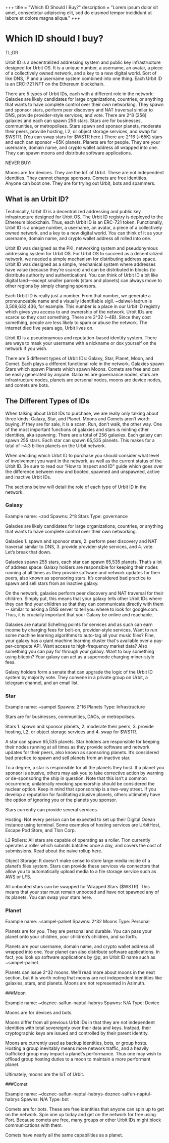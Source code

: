 +++
title = "Which ID Should I Buy?"
description = "Lorem ipsum dolor sit amet, consectetur adipiscing elit, sed do eiusmod tempor incididunt ut labore et dolore magna aliqua."
+++

# Which ID should I buy?

TL;DR

Urbit ID is a decentralized addressing system and public key infrastructure designed for Urbit OS. It is a unique number, a username, an avatar, a piece of a collectively owned network, and a key to a new digital world. Sort of like DNS, IP and a username system combined into one thing. Each Urbit ID is an ERC-721 NFT on the Ethereum blockchain.

There are 5 types of Urbit IDs, each with a different role in the network:
Galaxies are likely candidates for large organizations, countries, or anything that wants to have complete control over their own networking. They spawn and sponsor stars, perform peer discovery and NAT traversal similar to DNS, provide provider-style services, and vote.  There are 2^8 (256) galaxies and each can spawn 256 stars.
Stars are for businesses, communities, or metropolises. Stars spawn and sponsor planets, moderate their peers, provide hosting, L2, or object storage services, and swap for $WSTR. (You can swap stars for $WSTR here.) There are 2^16 (~65K) stars and each can sponsor ~65K planets.
Planets are for people. They are your username, domain name, and crypto wallet address all wrapped into one. They can spawn moons and distribute software applications.

NEVER BUY:

Moons are for devices. They are the IoT of Urbit. These are not independent identities. They cannot change sponsors.
Comets are free identities. Anyone can boot one. They are for trying out Urbit, bots and spammers. 


## What is an Urbit ID?

Technically, Urbit ID is a decentralized addressing and public key infrastructure designed for Urbit OS. The Urbit ID registry is deployed to the Ethereum blockchain. Thus, each Urbit ID is an ERC-721 token. Functionally, Urbit ID is a unique number, a username, an avatar, a piece of a collectively owned network, and a key to a new digital world. You can think of it as your username, domain name, and crypto wallet address all rolled into one.

Urbit ID was designed as the PKI, networking system and pseudonymous addressing system for Urbit OS. For Urbit OS to succeed as a decentralized network, we needed a simple mechanism for distributing address space. Urbit ID was designed as a simple, mechanical system where addresses have value (because they’re scarce) and can be distributed in blocks (to distribute authority and authentication). You can think of Urbit ID a bit like digital land—except smaller parcels (stars and planets) can always move to other regions by simply changing sponsors.

Each Urbit ID is really just a number. From that number, we generate a pronounceable name and a visually identifiable sigil. ~dalwel-fadrun is 3,509,632,436, for example. This number is a place in our Urbit ID registry which gives you access to and ownership of the network. Urbit IDs are scarce so they cost something. There are 2^32 (~4B). Since they cost something, people are less likely to spam or abuse the network. The internet died five years ago, Urbit lives on. 

Urbit ID is a pseudonymous and reputation-based identity system. There are ways to mask your username with a nickname or dox yourself on the network if you wish.

There are 5 different types of Urbit IDs: Galaxy, Star, Planet, Moon, and Comet. Each plays a different functional role in the network. Galaxies spawn Stars which spawn Planets which spawn Moons. Comets are free and can be easily generated by anyone. Galaxies are governance nodes, stars are infrastructure nodes, planets are personal nodes, moons are device nodes, and comets are bots.



## The Different Types of IDs

When talking about Urbit IDs to purchase, we are really only talking about three kinds: Galaxy, Star, and Planet. Moons and Comets aren’t worth buying. If they are for sale, it is a scam. Run, don’t walk, the other way. One of the most important functions of galaxies and stars is minting other identities, aka spawning. There are a total of 256 galaxies. Each galaxy can spawn 255 stars. Each star can spawn 65,535 planets. This makes for a total of ~4.3 billion planets on the Urbit network. 

When deciding which Urbit ID to purchase you should consider what level of involvement you want in the network, as well as the current status of the Urbit ID. Be sure to read our “How to Inspect and ID” guide which goes over the difference between new and booted, spawned and unspawned, active and inactive Urbit IDs. 

The sections below will detail the role of each type of Urbit ID in the network.


### Galaxy

Example name: ~zod
Spawns: 2^8 Stars
Type: governance

Galaxies are likely candidates for large organizations, countries, or anything that wants to have complete control over their own networking.  

Galaxies 1. spawn and sponsor stars, 2. perform peer discovery and NAT traversal similar to DNS, 3. provide provider-style services, and 4. vote. Let’s break that down. 

Galaxies spawn 255 stars, each star can spawn 65,535 planets. That’s a lot of address space. Galaxy holders are responsible for keeping their nodes running at all times as they provide software and network updates for their peers, also known as sponsoring stars. It’s considered bad practice to spawn and sell stars from an inactive galaxy. 


On the network, galaxies perform peer discovery and NAT traversal for their children. Simply put, this means that your galaxy tells other Urbit IDs where they can find your children so that they can communicate directly with them -- similar to asking a DNS server to tell you where to look for google.com. Thus, it is crucially important that your Galaxy be online and reachable.


Galaxies are natural Schelling points for services and as such can earn income by charging fees for bolt-on, provider-style services. Want to run some machine learning algorithms to auto-tag all your music files? Fine, your galaxy has a giant machine learning cluster that's available over a pay-per-compute API. Want access to high-frequency market data? Also something you can pay for through your galaxy. Want to buy something using bitcoin? Your galaxy can act as a supernode charging miner-style fees. 

Galaxy holders form a senate that can upgrade the logic of the Urbit ID system by majority vote. They convene in a private group on Urbit, a telegram channel, and an email list.


### Star

Example name: ~sampel
Spawns: 2^16 Planets
Type: Infrastructure

Stars are for businesses, communities, DAOs, or metropolises. 

Stars 1. spawn and sponsor planets, 2. moderate their peers, 3. provide hosting, L2, or object storage services and 4. swap for $WSTR.

A star can spawn 65,535 planets. Star holders are responsible for keeping their nodes running at all times as they provide software and network updates for their peers, also known as sponsoring planets. It’s considered bad practice to spawn and sell planets from an inactive star.


To a degree, a star is responsible for all the planets they host. If a planet you sponsor is abusive, others may ask you to take corrective action by warning or de-sponsoring the ship in question. Note that this isn’t a common occurrence; unilaterally revoking sponsorship should be considered the nuclear option. Keep in mind that sponsorship is a two-way street. If you develop a reputation for facilitating abusive planets, others ultimately have the option of ignoring you or the planets you sponsor. 


Stars currently can provide several services. 

Hosting: Not every person can be expected to set up their Digital Ocean instance using terminal. Some examples of hosting services are UrbitHost, Escape Pod Store, and Tlon Corp.

L2 Rollers: All stars are capable of operating as a roller. Tlon currently operates a roller which submits batches once a day, and covers the cost of submissions. Read about the naive rollup here.

Object Storage: It doesn’t make sense to store large media inside of a planet’s files system. Stars can provide these services via connectors that allow you to automatically upload media to a file storage service such as AWS or LFS. 


All unbooted stars can be swapped for Wrapped Stars ($WSTR). This means that your star must remain unbooted and have not spawned any of its planets. You can swap your stars here.



### Planet

Example name: ~sampel-palnet
Spawns: 2^32 Moons
Type: Personal

Planets are for you. They are personal and durable. You can pass your planet onto your children, your children’s children, and so forth.

Planets are your username, domain name, and crypto wallet address all wrapped into one. Your planet can also distribute software applications. In fact, you look up software applications by @p, an Urbit ID name such as ~sampel-palnet. 

Planets can issue 2^32 moons. We’ll read more about moons in the next section, but it is worth noting that moons are not independent identities like galaxies, stars, and planets. Moons are not represented in Azimuth. 



###Moon

Example name: ~doznec-salfun-naptul-habrys
Spawns: N/A
Type: Device


Moons are for devices and bots.

Moons differ from all previous Urbit IDs in that they are not independent identities with total sovereignty over their data and keys. Instead, their cryptographic keys are issued and controlled by their parent identity. 

Moons are currently used as backup identities, bots, or group hosts. Hosting a group inevitably means more network traffic, and a heavily trafficked group may impact a planet’s performance. Thus one may wish to offload group hosting duties to a moon to maintain a more performant planet.

Ultimately, moons are the IoT of Urbit.


###Comet

Example name: ~doznec-salfun-naptul-habrys-doznec-salfun-naptul-habrys
Spawns: N/A
Type: bot


Comets are for bots. These are free identities that anyone can spin up to get on the network. Spin one up today and get on the network for free using Port. Because comets are free, many groups or other Urbit IDs might block communications with them. 

Comets have nearly all the same capabilities as a planet. 
